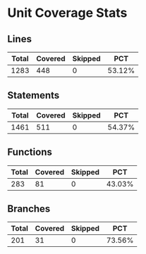 # Unit Coverage Stats

## Lines

| Total                         | Covered                         | Skipped                         | PCT                         |
| ----------------------------- | ------------------------------- | ------------------------------- | --------------------------- |
| 1283  | 448  | 0  | 53.12% |

## Statements

| Total                              | Covered                              | Skipped                              | PCT                              |
| ---------------------------------- | ------------------------------------ | ------------------------------------ | -------------------------------- |
| 1461  | 511  | 0  | 54.37% |

## Functions

| Total                             | Covered                             | Skipped                             | PCT                             |
| --------------------------------- | ----------------------------------- | ----------------------------------- | ------------------------------- |
| 283  | 81  | 0  | 43.03% |

## Branches

| Total                            | Covered                            | Skipped                            | PCT                            |
| -------------------------------- | ---------------------------------- | ---------------------------------- | ------------------------------ |
| 201  | 31  | 0  | 73.56% |
